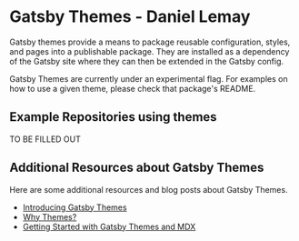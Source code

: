 # Gatsby Themes - Daniel Lemay

Gatsby themes provide a means to package reusable configuration, styles, and pages into a publishable package. They are installed as a dependency of the Gatsby site where they can then be extended in the Gatsby config.

Gatsby Themes are currently under an experimental flag. For examples on how to use a given theme, please check that package's README.

## Example Repositories using themes

TO BE FILLED OUT

## Additional Resources about Gatsby Themes

Here are some additional resources and blog posts about Gatsby Themes.

- [Introducing Gatsby Themes](https://www.gatsbyjs.org/blog/2018-11-11-introducing-gatsby-themes/#reach-skip-nav)
- [Why Themes?](https://www.gatsbyjs.org/blog/2019-01-31-why-themes/)
- [Getting Started with Gatsby Themes and MDX](https://www.gatsbyjs.org/blog/2019-02-26-getting-started-with-gatsby-themes/#reach-skip-nav)
